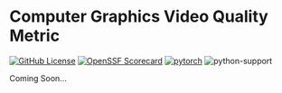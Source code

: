 # Computer Graphics Video Quality Metric
[![GitHub License](https://img.shields.io/github/license/IntelLabs/cgvqm)](https://github.com/IntelLabs/cgvqm/code/main/LICENSE)
[![OpenSSF Scorecard](https://api.scorecard.dev/projects/github.com/IntelLabs/cgvqm/badge)](https://scorecard.dev/viewer/?uri=github.com/IntelLabs/cgvqm)
[![pytorch](https://img.shields.io/badge/PyTorch-v2.4.1-green?logo=pytorch)](https://pytorch.org/get-started/locally/)
![python-support](https://img.shields.io/badge/Python-3.10-3?logo=python)

Coming Soon...
